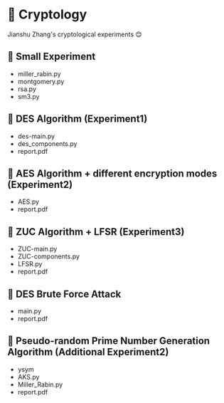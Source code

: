 # 🔑 Cryptology
Jianshu Zhang's cryptological experiments 😊

## 📂 Small Experiment
  - miller_rabin.py
  - montgomery.py
  - rsa.py
  - sm3.py

## 🔏 DES Algorithm (Experiment1)
  - des-main.py
  - des_components.py
  - report.pdf

## 🔐  AES Algorithm + different encryption modes (Experiment2)
  - AES.py
  - report.pdf

## 👑  ZUC Algorithm + LFSR (Experiment3)
  - ZUC-main.py
  - ZUC-components.py
  - LFSR.py
  - report.pdf

## 🔨 DES Brute Force Attack
  - main.py
  - report.pdf

## 📝 Pseudo-random Prime Number Generation Algorithm (Additional Experiment2)
  - ysym
  - AKS.py
  - Miller_Rabin.py
  - report.pdf
